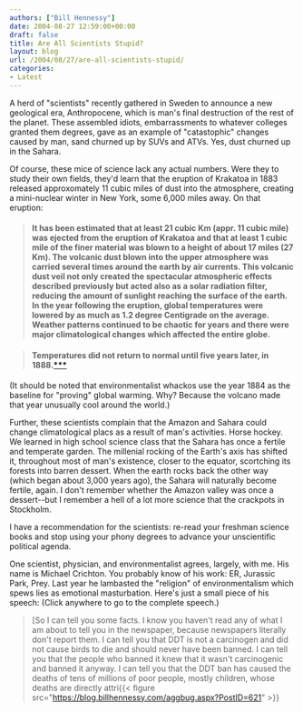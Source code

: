 ```yaml
---
authors: ["Bill Hennessy"]
date: 2004-08-27 12:59:00+00:00
draft: false
title: Are All Scientists Stupid?
layout: blog
url: /2004/08/27/are-all-scientists-stupid/
categories:
- Latest
---
```


A herd of "scientists" recently gathered in Sweden to announce a new geological era, Anthropocene, which is man's final destruction of the rest of the planet. These assembled idiots, embarrassments to whatever colleges granted them degrees, gave as an example of "catastophic" changes caused by man, sand churned up by SUVs and ATVs. Yes, dust churned up in the Sahara. 

  


Of course, these mice of science lack any actual numbers. Were they to study their own fields, they'd learn that the eruption of Krakatoa in 1883 released approxomately 11 cubic miles of dust into the atmosphere, creating a mini-nuclear winter in New York, some 6,000 miles away. On that eruption:

  


>   

> 
> #### It has been estimated that at least 21 cubic Km (appr. 11 cubic mile) was ejected from the eruption of Krakatoa and that at least 1 cubic mile of the finer material was blown to a height of about 17 miles (27 Km). The volcanic dust blown into the upper atmosphere was carried several times around the earth by air currents. This volcanic dust veil not only created the spectacular atmospheric effects described previously but acted also as a solar radiation filter, reducing the amount of sunlight reaching the surface of the earth. In the year following the eruption, global temperatures were lowered by as much as 1.2 degree Centigrade on the average. Weather patterns continued to be chaotic for years and there were major climatological changes which affected the entire globe.
> 
>   

> 
> #### Temperatures did not return to normal until five years later, in 1888.[***](https://www.drgeorgepc.com/Vocano1883Krakatoa.html)
> 
> 

  


(It should be noted that environmentalist whackos use the year 1884 as the baseline for "proving" global warming. Why? Because the volcano made that year unusually cool around the world.)

  


Further, these scientists complain that the Amazon and Sahara could change climatological placs as a result of man's activities. Horse hockey. We learned in high school science class that the Sahara has once a fertile and temperate garden. The millenial rocking of the Earth's axis has shifted it, throughout most of man's existence, closer to the equator, scortching its forests into barren dessert. When the earth rocks back the other way (which began about 3,000 years ago), the Sahara will naturally become fertile, again. I don't remember whether the Amazon valley was once a dessert--but I remember a hell of a lot more science that the crackpots in Stockholm.

  


I have a recommendation for the scientists: re-read your freshman science books and stop using your phony degrees to advance your unscientific political agenda.

  


One scientist, physician, and environmentalist agrees, largely, with me. His name is Michael Crichton. You probably know of his work: ER, Jurassic Park, Prey. Last year he lambasted the "religion" of environmentalism which spews lies as emotional masturbation. Here's just a small piece of his speech: (Click anywhere to go to the complete speech.)

  


>   

> 
> [So I can tell you some facts. I know you haven't read any of what I am about to tell you in the newspaper, because newspapers literally don't report them. I can tell you that DDT is not a carcinogen and did not cause birds to die and should never have been banned. I can tell you that the people who banned it knew that it wasn't carcinogenic and banned it anyway. I can tell you that the DDT ban has caused the deaths of tens of millions of poor people, mostly children, whose deaths are directly attri{{< figure src="https://blog.billhennessy.com/aggbug.aspx?PostID=621" >}}

